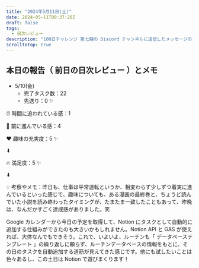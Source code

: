 ```yaml
---
title: "2024年5月11日(土)"
date: 2024-05-11T00:37:20Z
draft: false
tags:
  - 日次レビュー
description: "100日チャレンジ 第七期の Discord チャンネルに送信したメッセージのアーカイブ"
scrolltotop: true
---
```


## 本日の報告（ 前日の日次レビュー ）とメモ

- 5/10(金)
  - 完了タスク数：22
  - 先送り：0 ✨

⏰ 時間に追われている感：1

💪 前に進んでいる感：4

❤️ 趣味の充実度：5 ✨

⬇︎

🔥 満足度：5 ✨

⬇︎

💡 考察やメモ：昨日も、仕事は平常運転というか、相変わらず少しずつ着実に進んでいるといった感じで、趣味についても、ある漫画の最終巻と、ちょうど読んでいた小説を読み終わったタイミングが、たまたま一致したこともあって、昨晩は、なんだかすごく達成感がありました。笑

Google カレンダーから今日の予定を取得して、Notion にタスクとして自動的に追加する仕組みができたのも大きいかもしれません。Notion API と GAS が使えれば、大体なんでもできそう。これで、いよいよ、ルーチンも「 データベーステンプレート 」の繰り返しに頼らず、ルーチンデータベースの情報をもとに、その日のタスクを自動追加する道筋が見えてきた感じです。他にも試したいことは色々あるし、この土日は Notion で遊びまくります！
